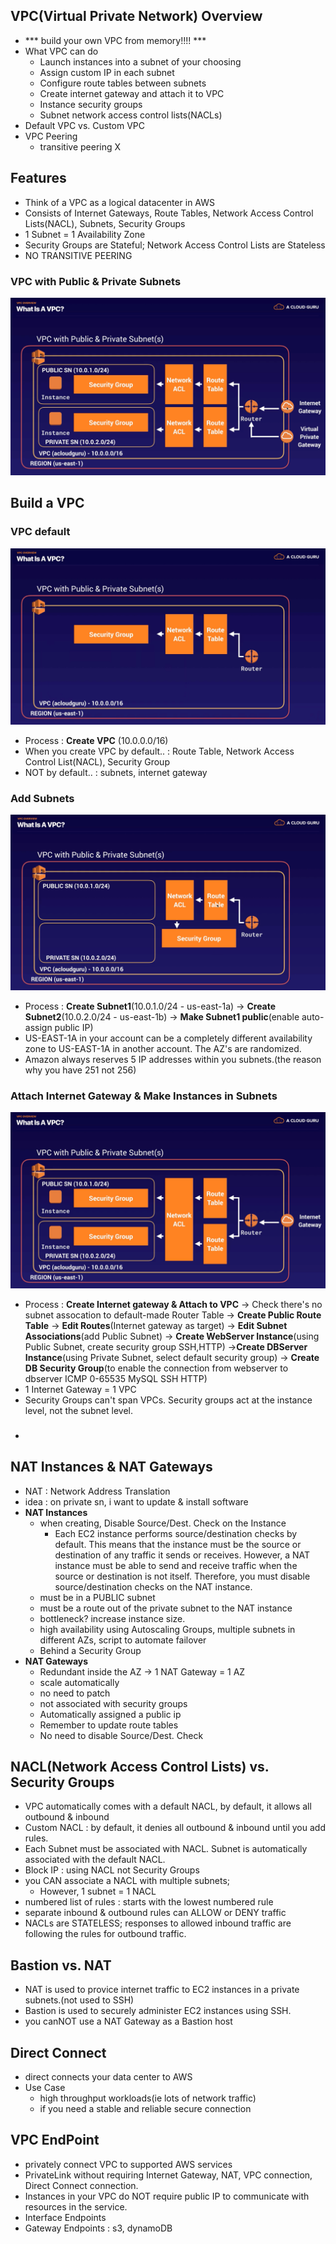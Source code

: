 ## VPC(Virtual Private Network) Overview
- *** build your own VPC from memory!!!! ***
- What VPC can do 
  - Launch instances into a subnet of your choosing 
  - Assign custom IP in each subnet 
  - Configure route tables between subnets
  - Create internet gateway and attach it to VPC
  - Instance security groups
  - Subnet network access control lists(NACLs)
- Default VPC vs. Custom VPC
- VPC Peering
  - transitive peering X


## Features 
- Think of a VPC as a logical datacenter in AWS
- Consists of Internet Gateways, Route Tables, Network Access Control Lists(NACL), Subnets, Security Groups
- 1 Subnet = 1 Availability Zone 
- Security Groups are Stateful; Network Access Control Lists are Stateless
- NO TRANSITIVE PEERING


### VPC with Public & Private Subnets
![complete-vpc](./image/vpc-1.png)


## Build a VPC
### VPC default
![first-vpc-default](./image/vpc-2.png)
- Process : **Create VPC** (10.0.0.0/16)
- When you create VPC by default.. : Route Table, Network Access Control List(NACL), Security Group
- NOT by default.. : subnets, internet gateway


### Add Subnets
![vpc-with-subnets](./image/vpc-3.png)
- Process : **Create Subnet1**(10.0.1.0/24 - us-east-1a) -> **Create Subnet2**(10.0.2.0/24 - us-east-1b) -> **Make Subnet1 public**(enable auto-assign public IP) 
- US-EAST-1A in your account can be a completely different availability zone to US-EAST-1A in another account. The AZ's are randomized. 
- Amazon always reserves 5 IP addresses within you subnets.(the reason why you have 251 not 256) 


### Attach Internet Gateway & Make Instances in Subnets
![vpc-with-subnets](./image/vpc-4.png)
- Process : **Create Internet gateway & Attach to VPC** -> Check there's no subnet assocation to default-made Router Table -> **Create Public Route Table** -> **Edit Routes**(Internet gateway as target) -> **Edit Subnet Associations**(add Public Subnet) -> **Create WebServer Instance**(using Public Subnet, create security group SSH,HTTP) ->**Create DBServer Instance**(using Private Subnet, select default security group) -> **Create DB Security Group**(to enable the connection from webserver to dbserver ICMP 0-65535 MySQL SSH HTTP) 
- 1 Internet Gateway = 1 VPC
- Security Groups can't span VPCs. Security groups act at the instance level, not the subnet level.

###
- 

## NAT Instances & NAT Gateways
- NAT : Network Address Translation
- idea : on private sn, i want to update & install software 
- **NAT Instances**
  - when creating, Disable Source/Dest. Check on the Instance 
    - Each EC2 instance performs source/destination checks by default. This means that the instance must be the source or destination of any traffic it sends or receives. However, a NAT instance must be able to send and receive traffic when the source or destination is not itself. Therefore, you must disable source/destination checks on the NAT instance.
  - must be in a PUBLIC subnet
  - must be a route out of the private subnet to the NAT instance
  - bottleneck? increase instance size.
  - high availability using Autoscaling Groups, multiple subnets in different AZs, script to automate failover
  - Behind a Security Group
- **NAT Gateways**
  - Redundant inside the AZ -> 1 NAT Gateway = 1 AZ
  - scale automatically
  - no need to patch
  - not associated with security groups
  - Automatically assigned a public ip
  - Remember to update route tables
  - No need to disable Source/Dest. Check 

## NACL(Network Access Control Lists) vs. Security Groups 
- VPC automatically comes with a default NACL, by default, it allows all outbound & inbound
- Custom NACL : by default, it denies all outbound & inbound until you add rules.
- Each Subnet must be associated with NACL. Subnet is automatically associated with the default NACL.
- Block IP : using NACL not Security Groups 
- you CAN associate a NACL with multiple subnets;
  - However, 1 subnet = 1 NACL
- numbered list of rules : starts with the lowest numbered rule 
- separate inbound & outbound rules can ALLOW or DENY traffic 
- NACLs are STATELESS; responses to allowed inbound traffic are following the rules for outbound traffic.

## Bastion vs. NAT
- NAT is used to provice internet traffic to EC2 instances in a private subnets.(not used to SSH)
- Bastion is used to securely administer EC2 instances using SSH. 
- you canNOT use a NAT Gateway as a Bastion host

## Direct Connect
- direct connects your data center to AWS
- Use Case
  - high throughput workloads(ie lots of network traffic)
  - if you need a stable and reliable secure connection

## VPC EndPoint
- privately connect VPC to supported AWS services
- PrivateLink without requiring Internet Gateway, NAT, VPC connection, Direct Connect connection.
- Instances in your VPC do NOT require public IP to communicate with resources in the service.
- Interface Endpoints
- Gateway Endpoints : s3, dynamoDB
